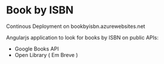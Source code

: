 # Book by ISBN

Continous Deployment on bookbyisbn.azurewebsites.net 

Angularjs application to look for books by ISBN on public APIs:

- Google Books API
- Open Library ( Em Breve )
